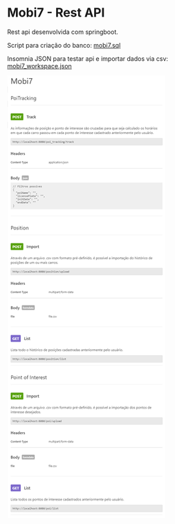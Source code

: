 # Mobi7 - Rest API
Rest api desenvolvida com springboot.

Script para criação do banco: [mobi7.sql](mobi7.sql)

Insomnia JSON para testar api e importar dados via csv: [mobi7_workspace.json](mobi7_workspace.json)




![Alt text](rest-api-doc.png?raw=true "Title")
